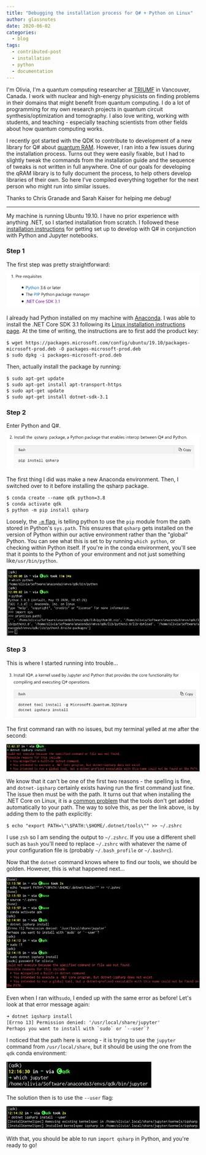 ```yaml
---
title: "Debugging the installation process for Q# + Python on Linux"
author: glassnotes
date: 2020-06-02
categories:
  - blog
tags:
  - contributed-post
  - installation
  - python
  - documentation
---
```


I'm Olivia, I'm a quantum computing researcher at <a href="https://www.triumf.ca/" target="_blank">TRIUMF</a> in Vancouver, Canada. I work with nuclear and high-energy physicists on finding problems in their domains that might benefit from quantum computing. I do a lot of programming for my own research projects in quantum circuit synthesis/optimization and tomography. I also love writing, working with students, and teaching - especially teaching scientists from other fields about how quantum computing works.

I recently got started with the QDK to contribute to development of a new library for Q# about  <a href="https://github.com/qsharp-community/qram" target="_blank">quantum RAM</a>. However, I ran into a few issues during the installation process. Turns out they were easily fixable, but I had to slightly tweak the commands from the installation guide and the sequence of tweaks is not written in full anywhere. One of our goals for developing the qRAM library is to fully document the process, to help others develop libraries of their own. So here I've compiled everything together for the next person who might run into similar issues.

Thanks to Chris Granade and Sarah Kaiser for helping me debug!

------------------

My machine is running Ubuntu 19.10.  I have no prior experience with anything .NET, so I started installation from scratch. I followed these <a href="https://docs.microsoft.com/en-us/quantum/install-guide/pyinstall" target="_blank">installation instructions</a> for getting set up to develop with Q# in conjunction with Python and Jupyter notebooks.

###  Step 1 

The first step was pretty straightforward:

![Q# Python installation step 1](/assets/images/qsharp-linux-python-step1.png "Q# Python installation step 1")

I already had Python installed on my machine with <a href="https://www.anaconda.com/products/individual" target="_blank">Anaconda</a>. I was able to install the .NET Core SDK 3.1 following its <a href="https://docs.microsoft.com/en-ca/dotnet/core/install/linux-package-manager-ubuntu-1910" target="_blank">Linux installation instructions page</a>. At the time of writing, the instructions are to first add the product key:

```
$ wget https://packages.microsoft.com/config/ubuntu/19.10/packages-microsoft-prod.deb -O packages-microsoft-prod.deb
$ sudo dpkg -i packages-microsoft-prod.deb
```

Then, actually install the package by running:

```
$ sudo apt-get update
$ sudo apt-get install apt-transport-https
$ sudo apt-get update
$ sudo apt-get install dotnet-sdk-3.1
```

### Step 2

Enter Python and Q#. 

![Q# Python installation step 2](/assets/images/qsharp-linux-python-step2.png "Q# Python installation step 2")

The first thing I did was make a new Anaconda environment. Then, I switched over to it before installing the qsharp package.

```
$ conda create --name qdk python=3.8
$ conda activate qdk
$ python -m pip install qsharp
```

Loosely, the <a href= "https://docs.python.org/3/using/cmdline.html#cmdoption-m" target="_blank">`-m` flag </a> is telling python to use the `pip` module from the path stored in Python's `sys.path`. This ensures that `qsharp` gets installed on the version of Python within our active environment rather than the "global" Python. You can see what this is set to by running `which python`, or checking within Python itself. If you're in the conda environment, you'll see that it points to the Python of your environment and not just something like`/usr/bin/python`.

![Checking your Python path](/assets/images/qsharp-linux-python-pythonpath.png "Checking your Python path")

### Step 3

This is where I started running into trouble...

![Q# Python installation step 3](/assets/images/qsharp-linux-python-step3.png "Q# Python installation step 3")

The first command ran with no issues, but my terminal yelled at me after the second: 

![Oh no!!](/assets/images/qsharp-linux-python-iqsharpinstall-error.png "Oh no!!")

We know that it can't be one of the first two reasons - the spelling is fine, and `dotnet-iqsharp` certainly exists having run the first command just fine. The issue then must be with the path. It turns out that when installing the .NET Core on Linux, it is a <a href="https://natemcmaster.com/blog/2018/05/12/dotnet-global-tools/#common-errors" target="_blank">common problem</a> that the tools don't get added automatically to your path. The way to solve this, as per the link above, is by adding them to the path explicitly:

```
$ echo "export PATH=\"\$PATH:\$HOME/.dotnet/tools\"" >> ~/.zshrc
```

I use `zsh` so I am sending the output to `~/.zshrc`. If you use a different shell such as `bash` you'll need to replace `~/.zshrc` with whatever the name of your configuration file is (probably `~/.bash_profile` or `~/.bashrc`).

Now that the `dotnet` command knows where to find our tools, we should be golden. However, this is what happened next...

![Trying again now that dotnet is properly](/assets/images/qsharp-linux-python-first-solution.png "Trying again now that dotnet is properly on our path.")

Even when I ran with`sudo`, I ended up with the same error as before! Let's look at that error message again:

```
➜ dotnet iqsharp install
[Errno 13] Permission denied: '/usr/local/share/jupyter'
Perhaps you want to install with `sudo` or `--user`?
```

I noticed that the path here is wrong - it is trying to use the `jupyter` command from `/usr/local/share`, but it should be using the one from the `qdk` conda environment:

![Jupyter path](/assets/images/qsharp-linux-python-jupyter-path.png "Checking the path of jupyter to make sure we have the one for the environment we want.") 

The solution then is to use the `--user` flag:

![We did it!](/assets/images/qsharp-linux-python-final-solution.png "We did it!") 

With that, you should be able to run `import qsharp` in Python, and you're ready to go! 

